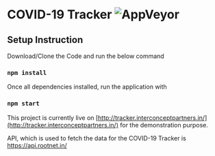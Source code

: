 # COVID-19 Tracker ![AppVeyor](https://img.shields.io/badge/React-COVID--19%20Tracker-brightgreen)

## Setup Instruction ##
Download/Clone the Code and run the below command
### `npm install`

Once all dependencies installed, run the application with
### `npm start`

This project is currently live on [http://tracker.interconceptpartners.in/](http://tracker.interconceptpartners.in/) for the demonstration purpose.

API, which is used to fetch the data for the COVID-19 Tracker is https://api.rootnet.in/
